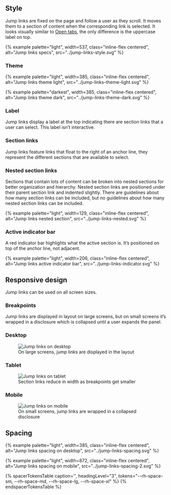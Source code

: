
## Style

  Jump links are fixed on the page and follow a user as they scroll. It moves
  them to a section of content when the corresponding link is selected. It looks
  visually similar to <a href=".../tabs">Open tabs</a>, the only difference is
  the uppercase label on top.

  {% example palette="light",
             width=537,
             class="inline-flex centered",
             alt="Jump links specs",
             src="../jump-links-style.svg" %}

### Theme

  {% example palette="light",
             width=385,
             class="inline-flex centered",
             alt="Jump links theme light",
             src="../jump-links-theme-light.svg" %}

  {% example palette="darkest",
             width=385,
             class="inline-flex centered",
             alt="Jump links theme dark",
             src="../jump-links-theme-dark.svg" %}

### Label
  Jump links display a label at the top indicating there are section links that
  a user can select. This label isn’t interactive.

### Section links
  Jump links feature links that float to the right of an anchor line, they
  represent the different sections that are available to select.

### Nested section links
  Sections that contain lots of content can be broken into nested sections for
  better organization and hierarchy. Nested section links are positioned under
  their parent section link and indented slightly. There are guidelines about
  how many section links can be included, but no guidelines about how many
  nested section links can be included.

  {% example palette="light",
             width=129,
             class="inline-flex centered",
             alt="Jump links nested section",
             src="../jump-links-nested.svg" %}

### Active indicator bar
  A red indicator bar highlights what the active section is. It’s positioned on
  top of the anchor line, not adjacent.

  {% example palette="light",
             width=206,
             class="inline-flex centered",
             alt="Jump links active indicator bar",
             src="../jump-links-indicator.svg" %}


## Responsive design
  Jump links can be used on all screen sizes.

### Breakpoints
  Jump links are displayed in layout on large screens, but on small screens it’s
  wrapped in a disclosure which is collapsed until a user expands the panel.

### Desktop

  <figure>
    <img src="{{ '../jump-links-responsive-desktop.svg' | url }}" alt="Jump links on desktop" style="">
    <figcaption class="footnote">
      On large screens, jump links are displayed in the layout
    </figcaption>
  </figure>

### Tablet

  <figure>
    <img src="{{ '../jump-links-responsive-tablet.svg' | url }}" alt="Jump links on tablet" style="--inline-img-max-width:768px;">
    <figcaption class="footnote">
      Section links reduce in width as breakpoints get smaller
    </figcaption>
  </figure>

### Mobile
  <figure>
    <img src="{{ '../jump-links-responsive-mobile.svg' | url }}" alt="Jump links on mobile" style="--inline-img-max-width:360px;">
    <figcaption class="footnote">
      On small screens, jump links are wrapped in a collapsed disclosure
    </figcaption>
  </figure>


## Spacing

{% example palette="light",
           width=385,
           class="inline-flex centered",
           alt="Jump links spacing on desktop",
           src="../jump-links-spacing.svg" %}

{% example palette="light",
           width=872,
           class="inline-flex centered",
           alt="Jump links spacing on mobile",
           src="../jump-links-spacing-2.svg" %}

{% spacerTokensTable
   caption='',
   headingLevel="3",
   tokens="--rh-space-sm, --rh-space-md, --rh-space-lg, --rh-space-xl" %}
{% endspacerTokensTable %}
